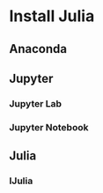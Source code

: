 # Install Julia
## Anaconda

## Jupyter
### Jupyter Lab
### Jupyter Notebook

## Julia
### IJulia
<!--stackedit_data:
eyJoaXN0b3J5IjpbLTEyMjIyNzYzNjFdfQ==
-->